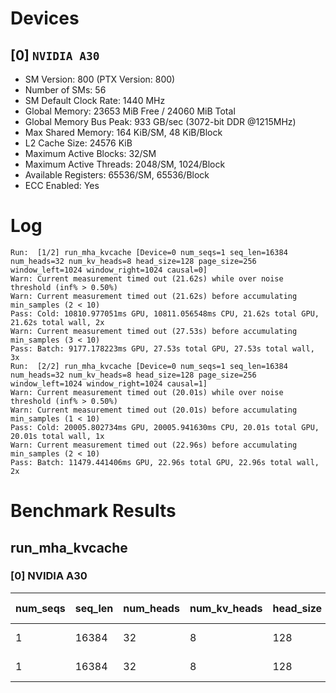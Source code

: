 # Devices

## [0] `NVIDIA A30`
* SM Version: 800 (PTX Version: 800)
* Number of SMs: 56
* SM Default Clock Rate: 1440 MHz
* Global Memory: 23653 MiB Free / 24060 MiB Total
* Global Memory Bus Peak: 933 GB/sec (3072-bit DDR @1215MHz)
* Max Shared Memory: 164 KiB/SM, 48 KiB/Block
* L2 Cache Size: 24576 KiB
* Maximum Active Blocks: 32/SM
* Maximum Active Threads: 2048/SM, 1024/Block
* Available Registers: 65536/SM, 65536/Block
* ECC Enabled: Yes

# Log

```
Run:  [1/2] run_mha_kvcache [Device=0 num_seqs=1 seq_len=16384 num_heads=32 num_kv_heads=8 head_size=128 page_size=256 window_left=1024 window_right=1024 causal=0]
Warn: Current measurement timed out (21.62s) while over noise threshold (inf% > 0.50%)
Warn: Current measurement timed out (21.62s) before accumulating min_samples (2 < 10)
Pass: Cold: 10810.977051ms GPU, 10811.056548ms CPU, 21.62s total GPU, 21.62s total wall, 2x 
Warn: Current measurement timed out (27.53s) before accumulating min_samples (3 < 10)
Pass: Batch: 9177.178223ms GPU, 27.53s total GPU, 27.53s total wall, 3x
Run:  [2/2] run_mha_kvcache [Device=0 num_seqs=1 seq_len=16384 num_heads=32 num_kv_heads=8 head_size=128 page_size=256 window_left=1024 window_right=1024 causal=1]
Warn: Current measurement timed out (20.01s) while over noise threshold (inf% > 0.50%)
Warn: Current measurement timed out (20.01s) before accumulating min_samples (1 < 10)
Pass: Cold: 20005.802734ms GPU, 20005.941630ms CPU, 20.01s total GPU, 20.01s total wall, 1x 
Warn: Current measurement timed out (22.96s) before accumulating min_samples (2 < 10)
Pass: Batch: 11479.441406ms GPU, 22.96s total GPU, 22.96s total wall, 2x
```

# Benchmark Results

## run_mha_kvcache

### [0] NVIDIA A30

| num_seqs | seq_len | num_heads | num_kv_heads | head_size | page_size | window_left | window_right | causal |   Query   |  K Cache  |  V Cache  |  Output   | Tokens/Step | Context Len | Memory Usage | KV Cache | Est. FLOPS | Samples | CPU Time | Noise | GPU Time | Noise | Elem/s | GlobalMem BW | BWUtil | Samples | Batch GPU |
|----------|---------|-----------|--------------|-----------|-----------|-------------|--------------|--------|-----------|-----------|-----------|-----------|-------------|-------------|--------------|----------|------------|---------|----------|-------|----------|-------|--------|--------------|--------|---------|-----------|
|        1 |   16384 |        32 |            8 |       128 |       256 |        1024 |         1024 |      0 | 8.000 KiB | 2.000 GiB | 2.000 GiB | 8.000 KiB |           1 |       16384 |         4096 |  1048576 |  134217728 |      2x | 10.811 s |  inf% | 10.811 s |  inf% |  0.092 | 397.280 MB/s |  0.04% |      3x |   9.177 s |
|        1 |   16384 |        32 |            8 |       128 |       256 |        1024 |         1024 |      1 | 8.000 KiB | 2.000 GiB | 2.000 GiB | 8.000 KiB |           1 |       16384 |         4096 |  1048576 |  134217728 |      1x | 20.006 s |  inf% | 20.006 s |  inf% |  0.050 | 214.687 MB/s |  0.02% |      2x |  11.479 s |

